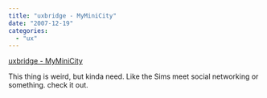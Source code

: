 ```yaml
---
title: "uxbridge - MyMiniCity"
date: "2007-12-19"
categories: 
  - "ux"
---
```


[uxbridge - MyMiniCity](http://uxbridge.myminicity.com/)

This thing is weird, but kinda need. Like the Sims meet social networking or something. check it out.
